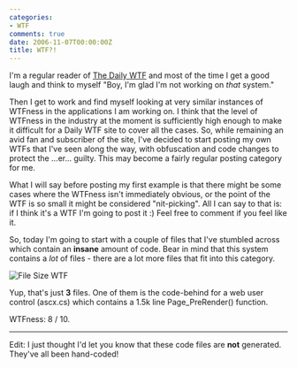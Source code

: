 ```yaml
---
categories:
- WTF
comments: true
date: 2006-11-07T00:00:00Z
title: WTF?!
---
```


I'm a regular reader of <a href="http://www.thedailywtf.com/" title="The Daily WTF">The Daily WTF</a> and most of the time I get a good laugh and think to myself "Boy, I'm glad I'm not working on <em>that</em> system."

Then I get to work and find myself looking at very similar instances of WTFness in the applications I am working on. I think that the level of WTFness in the industry at the moment is sufficiently high enough to make it difficult for a Daily WTF site to cover all the cases. So, while remaining an avid fan and subscriber of the site, I've decided to start posting my own WTFs that I've seen along the way, with obfuscation and code changes to protect the ...er... guilty. This may become a fairly regular posting category for me.

What I will say before posting my first example is that there might be some cases where the WTFness isn't immediately obvious, or the point of the WTF is so small it might be considered "nit-picking". All I can say to that is: if I think it's a WTF I'm going to post it :) Feel free to comment if you feel like it.

So, today I'm going to start with a couple of files that I've stumbled across which contain an <strong>insane</strong> amount of code. Bear in mind that this system contains a <em>lot</em> of files - there are a lot more files that fit into this category.

<img id="image111" src="/uploads/2006/11/wtf.png" alt="File Size WTF" class="InlineImageBlock" />

Yup, that's just <strong>3</strong> files. One of them is the code-behind for a web user control (ascx.cs) which contains a 1.5k line Page_PreRender() function.

WTFness: 8 / 10.

<hr />
Edit: I just thought I'd let you know that these code files are <strong>not</strong> generated. They've all been hand-coded!
